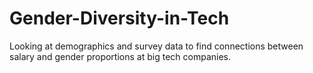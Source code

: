 # Gender-Diversity-in-Tech
Looking at demographics and survey data to find connections between salary and gender proportions at big tech companies.
